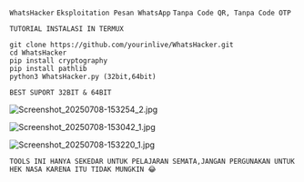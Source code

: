 `WhatsHacker`
`Eksploitation Pesan WhatsApp`
`Tanpa Code QR, Tanpa Code OTP`

`TUTORIAL INSTALASI IN TERMUX`
```
git clone https://github.com/yourinlive/WhatsHacker.git
cd WhatsHacker
pip install cryptography
pip install pathlib
python3 WhatsHacker.py (32bit,64bit)
```

`BEST SUPORT 32BIT & 64BIT`

![Screenshot_20250708-153254_2.jpg](https://raw.githubusercontent.com/yourinlive/WhatsHacker/refs/heads/main/Screenshot_20250708-153254_2.jpg)

![Screenshot_20250708-153042_1.jpg](https://raw.githubusercontent.com/yourinlive/WhatsHacker/refs/heads/main/Screenshot_20250708-153042_1.jpg)

![Screenshot_20250708-153220_1.jpg](https://raw.githubusercontent.com/yourinlive/WhatsHacker/refs/heads/main/Screenshot_20250708-153220_1.jpg)

`TOOLS INI HANYA SEKEDAR UNTUK PELAJARAN SEMATA,JANGAN PERGUNAKAN UNTUK HEK NASA KARENA ITU TIDAK MUNGKIN 😂`
